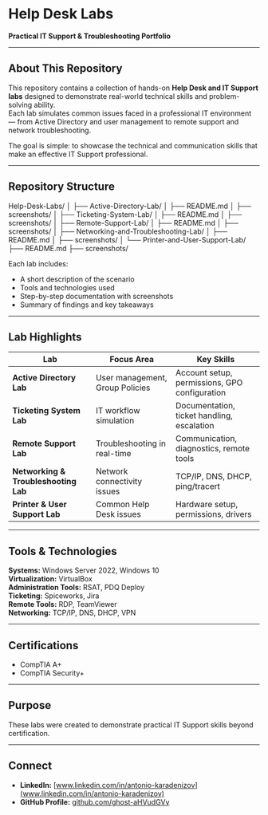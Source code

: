 # Help Desk Labs
**Practical IT Support & Troubleshooting Portfolio**

---

## About This Repository  
This repository contains a collection of hands-on **Help Desk and IT Support labs** designed to demonstrate real-world technical skills and problem-solving ability.  
Each lab simulates common issues faced in a professional IT environment — from Active Directory and user management to remote support and network troubleshooting.

The goal is simple: to showcase the technical and communication skills that make an effective IT Support professional.

---

## Repository Structure  
Help-Desk-Labs/
│
├── Active-Directory-Lab/
│   ├── README.md
│   ├── screenshots/
│
├── Ticketing-System-Lab/
│   ├── README.md
│   ├── screenshots/
│
├── Remote-Support-Lab/
│   ├── README.md
│   ├── screenshots/
│
├── Networking-and-Troubleshooting-Lab/
│   ├── README.md
│   ├── screenshots/
│
└── Printer-and-User-Support-Lab/
    ├── README.md
    ├── screenshots/

Each lab includes:
- A short description of the scenario  
- Tools and technologies used  
- Step-by-step documentation with screenshots  
- Summary of findings and key takeaways  

---

## Lab Highlights  

| Lab | Focus Area | Key Skills |
|-----|-------------|------------|
| **Active Directory Lab** | User management, Group Policies | Account setup, permissions, GPO configuration |
| **Ticketing System Lab** | IT workflow simulation | Documentation, ticket handling, escalation |
| **Remote Support Lab** | Troubleshooting in real-time | Communication, diagnostics, remote tools |
| **Networking & Troubleshooting Lab** | Network connectivity issues | TCP/IP, DNS, DHCP, ping/tracert |
| **Printer & User Support Lab** | Common Help Desk issues | Hardware setup, permissions, drivers |

---

## Tools & Technologies  
**Systems:** Windows Server 2022, Windows 10  
**Virtualization:** VirtualBox  
**Administration Tools:** RSAT, PDQ Deploy  
**Ticketing:** Spiceworks, Jira  
**Remote Tools:** RDP, TeamViewer  
**Networking:** TCP/IP, DNS, DHCP, VPN  

---

## Certifications  
- CompTIA A+  
- CompTIA Security+  

---

## Purpose  
These labs were created to demonstrate practical IT Support skills beyond certification.  

---

## Connect  
- **LinkedIn:** [www.linkedin.com/in/antonio-karadenizov](www.linkedin.com/in/antonio-karadenizov)  
- **GitHub Profile:** [github.com/ghost-aHVudGVy](https://github.com/ghost-aHVudGVy)

